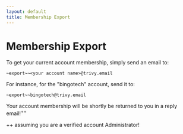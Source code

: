 ```yaml
---
layout: default
title: Membership Export
---
```



# Membership Export

To get your current account membership, simply send an email to:

```
~export~~<your account name>@trivy.email
```

For instance, for the "bingotech" account, send it to:

```
~export~~bingotech@trivy.email
```

Your account membership will be shortly be returned to you in a reply email!<sup>++</sup>


++ assuming you are a verified account Administrator!
